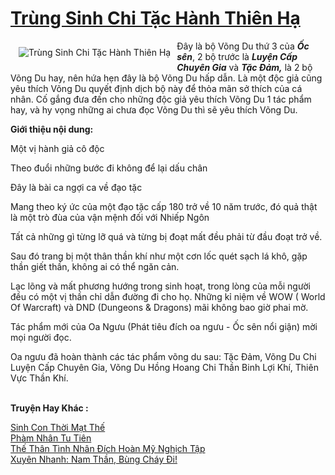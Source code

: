 <a href="https://utruyen.com/trung-sinh-chi-tac-hanh-thien-ha/11495/" title="Trùng Sinh Chi Tặc Hành Thiên Hạ"><h1>Trùng Sinh Chi Tặc Hành Thiên Hạ</h1></a><div style="display:table"><img align="right" style="float: left; padding: 10px;" src="https://utruyen.com/images/story/200x260/trung-sinh-chi-tac-hanh-thien-ha.jpg" alt="Trùng Sinh Chi Tặc Hành Thiên Hạ">Đây là bộ Võng Du thứ 3 của <i><b>Ốc sên</b></i>, 2 bộ trước là <b><i>Luyện Cấp Chuyên Gia</i></b> và <i><b>Tặc Đảm,</b></i> là 2 bộ Võng Du hay, nên hứa hẹn đây là bộ Võng Du hấp dẫn. Là một độc giả cũng yêu thích Võng Du quyết định dịch bộ này để thỏa mãn sở thích của cá nhân. Cố gắng đưa đến cho những độc giả yêu thích Võng Du 1 tác phẩm hay, và hy vọng những ai chưa đọc Võng Du thì sẽ yêu thích Võng Du.<p></p><b>Giới thiệu nội dung:</b><p></p>Một vị hành giả cô độc<p></p>Theo đuổi những bước đi không để lại dấu chân<p></p>Đây là bài ca ngợi ca về đạo tặc<p></p>Mang theo ký ức của một đạo tặc cấp 180 trở về 10 năm trước, đó quả thật là một trò đùa của vận mệnh đối với Nhiếp Ngôn<p></p>Tất cả những gì từng lỡ quá và từng bị đoạt mất đều phải từ đầu đoạt trở về.<p></p>Sau đó trang bị một thân thần khí như một cơn lốc quét sạch lá khô, gặp thần giết thần, không ai có thể ngăn cản.<p></p>Lạc lõng và mất phương hướng trong sinh hoạt, trong lòng của mỗi người đều có một vị thần chỉ dẫn đường đi cho họ. Những kỉ niệm về WOW ( World Of Warcraft) và DND (Dungeons & Dragons) mãi không bao giờ phai mờ.<p></p>Tác phẩm mới của Oa Ngưu (Phát tiêu đích oa ngưu - Ốc sên nổi giận) mời mọi người đọc.<p></p>Oa ngưu đã hoàn thành các tác phẩm võng du sau: Tặc Đảm, Võng Du Chi Luyện Cấp Chuyên Gia, Võng Du Hồng Hoang Chi Thần Binh Lợi Khí, Thiên Vực Thần Khí.</div><p><br><b>Truyện Hay Khác :</b></p><a href="https://utruyen.com/sinh-con-thoi-mat-the/16893/" alt="Sinh Con Thời Mạt Thế">Sinh Con Thời Mạt Thế</a><br/><a href="https://github.com/quanluxury/truyenhot/tree/master/truyenhay/5089/" alt="Phàm Nhân Tu Tiên">Phàm Nhân Tu Tiên</a><br/><a href="https://dammyh.wordpress.com/2019/11/07/the-than-tinh-nhan-dich-hoan-my-nghich-tap/" alt="Thế Thân Tình Nhân Đích Hoàn Mỹ Nghịch Tập">Thế Thân Tình Nhân Đích Hoàn Mỹ Nghịch Tập</a><br/><a href="https://truyenhot2019.blogspot.com/2019/12/xuyen-nhanh-nam-than-bung-chay-di.html" alt="Xuyên Nhanh: Nam Thần, Bùng Cháy Đi!">Xuyên Nhanh: Nam Thần, Bùng Cháy Đi!</a><br/>